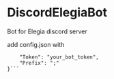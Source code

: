 # DiscordElegiaBot
Bot for Elegia discord server

add config.json with

```{
    "Token": "your_bot_token",
    "Prefix": ";"
}```
